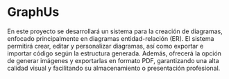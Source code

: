 # GraphUs
En este proyecto se desarrollará un sistema para la creación de diagramas, enfocado principalmente en diagramas entidad-relación (ER).
El sistema permitirá crear, editar y personalizar diagramas, así como exportar e importar código según la estructura generada.
Además, ofrecerá la opción de generar imágenes y exportarlas en formato PDF, garantizando una alta calidad visual y facilitando su almacenamiento o presentación profesional.

